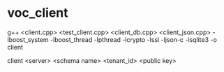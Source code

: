 # voc_client
g++ \<client.cpp\> \<test_client.cpp\> \<client_db.cpp\> \<client_json.cpp\>  -lboost_system -lboost_thread -lpthread  -lcrypto -lssl -ljson-c -lsqlite3 -o client

client \<server\> \<schema name\> \<tenant_id\> \<public key\>
